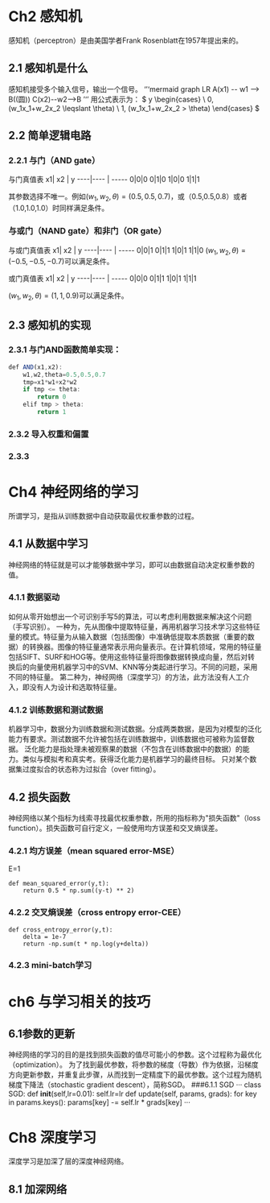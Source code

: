 # Ch2 感知机
感知机（perceptron）是由美国学者Frank Rosenblatt在1957年提出来的。

## 2.1 感知机是什么
感知机接受多个输入信号，输出一个信号。
‘’‘mermaid
graph LR
A(x1) -- w1 --> B((圆))
C(x2)--w2-->B
’‘’
用公式表示为：
$
y
\begin{cases}
\ 0,    (w_1x_1+w_2x_2 \leqslant \theta) \\
 1, (w_1x_1+w_2x_2 > \theta) 
\end{cases}
$


## 2.2 简单逻辑电路
### 2.2.1 与门（AND gate）
与门真值表
x1| x2     | y
----|---- | -----
0|0|0
0|1|0
1|0|0
1|1|1

其参数选择不唯一。例如$(w_1,w_2,\theta)=(0.5,0.5,0.7)$，或（0.5,0.5,0.8）或者（1.0,1.0,1.0）时同样满足条件。
### 与或门（NAND gate）和非门（OR gate）
与或门真值表
x1| x2     | y
----|---- | -----
0|0|1
0|1|1
1|0|1
1|1|0
$(w_1,w_2,\theta)=(-0.5,-0.5,-0.7)$可以满足条件。

或门真值表
x1| x2     | y
----|---- | -----
0|0|0
0|1|1
1|0|1
1|1|1

$(w_1,w_2,\theta)=(1,1,0.9)$可以满足条件。

## 2.3 感知机的实现
### 2.3.1 与门AND函数简单实现：

```javascript
def AND(x1,x2):
	w1,w2,theta=0.5,0.5,0.7
	tmp=x1*w1+x2*w2
	if tmp <= theta:
		return 0
	elif tmp > theta:	
		return 1
```

### 2.3.2 导入权重和偏置

### 2.3.3 

# Ch4 神经网络的学习
所谓学习，是指从训练数据中自动获取最优权重参数的过程。
## 4.1 从数据中学习
神经网络的特征就是可以才能够数据中学习，即可以由数据自动决定权重参数的值。
### 4.1.1 数据驱动
如何从零开始想出一个可识别手写5的算法，可以考虑利用数据来解决这个问题（手写识别）。
一种为，先从图像中提取特征量，再用机器学习技术学习这些特征量的模式。特征量为从输入数据（包括图像）中准确低提取本质数据（重要的数据）的转换器。图像的特征量通常表示用向量表示。在计算机领域，常用的特征量包括SIFT、SURF和HOG等。使用这些特征量将图像数据转换成向量，然后对转换后的向量使用机器学习中的SVM、KNN等分类起进行学习。不同的问题，采用不同的特征量。
第二种为，神经网络（深度学习）的方法，此方法没有人工介入，即没有人为设计和选取特征量。
### 4.1.2 训练数据和测试数据
机器学习中，数据分为训练数据和测试数据。分成两类数据，是因为对模型的泛化能力有要求。测试数据不允许被包括在训练数据中，训练数据也可被称为监督数据。
泛化能力是指处理未被观察果的数据（不包含在训练数据中的数据）的能力。类似与模拟考和真实考。获得泛化能力是机器学习的最终目标。
只对某个数据集过度拟合的状态称为过拟合（over fitting）。

## 4.2 损失函数
神经网络以某个指标为线索寻找最优权重参数，所用的指标称为"损失函数"（loss function）。损失函数可自行定义，一般使用均方误差和交叉熵误差。

### 4.2.1 均方误差（mean squared error-MSE）
E=1
```
def mean_squared_error(y,t):
	return 0.5 * np.sum((y-t) ** 2)
```

### 4.2.2 交叉熵误差（cross entropy error-CEE）

```
def cross_entropy_error(y,t):
	delta = 1e-7
	return -np.sum(t * np.log(y+delta))
```

### 4.2.3 mini-batch学习

# ch6 与学习相关的技巧
## 6.1参数的更新
神经网络的学习的目的是找到损失函数的值尽可能小的参数。这个过程称为最优化（optimization）。
为了找到最优参数，将参数的梯度（导数）作为依据，沿梯度方向更新参数，并重复此步骤，从而找到一定精度下的最优参数。这个过程为随机梯度下降法（stochastic gradient descent），简称SGD。
###6.1.1 SGD
···
class SGD:
	def __init__(self,lr=0.01):
		self.lr=lr
	def update(self, params, grads):
		for key in params.keys():
			params[key] -= self.lr * grads[key]
···

# Ch8 深度学习
深度学习是加深了层的深度神经网络。


## 8.1 加深网络

